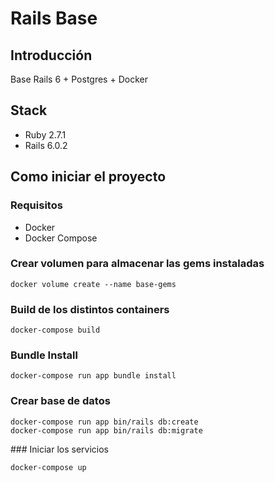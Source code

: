 # Rails Base

## Introducción

Base Rails 6 + Postgres + Docker

## Stack

* Ruby 2.7.1
* Rails 6.0.2

## Como iniciar el proyecto

### Requisitos

* Docker
* Docker Compose

### Crear volumen para almacenar las gems instaladas

```
docker volume create --name base-gems
```

### Build de los distintos containers

```
docker-compose build
```

### Bundle Install

```
docker-compose run app bundle install
```

### Crear base de datos

```
docker-compose run app bin/rails db:create
docker-compose run app bin/rails db:migrate
```

### Iniciar los servicios

```
docker-compose up
```